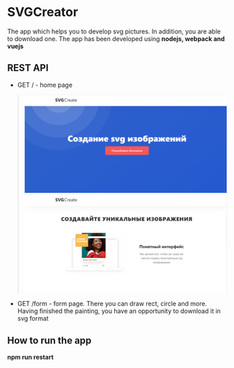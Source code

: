 # SVGCreator
The app which helps you to develop svg pictures. In addition, you are able to download one. The app has been developed using **nodejs, webpack and vuejs**

## REST API
* GET / - home page
>![alt text](https://github.com/ValValeria/VueJs_SVGCreator/blob/main/screen1.png?raw=true)
>![alt text](https://github.com/ValValeria/VueJs_SVGCreator/blob/main/screen2.png?raw=true)
* GET /form - form page. There you can draw rect, circle and more. Having finished the painting, you have an opportunity to download it in svg format

## How to run the app
**npm run restart**
